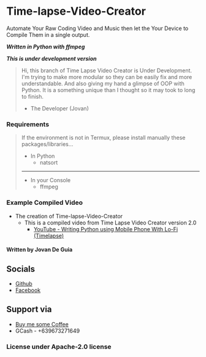 # Time-lapse-Video-Creator

Automate Your Raw Coding Video and Music then let the Your Device to Compile Them in a single output.

___Written in Python with ffmpeg___

___This is under development version___


> Hi, this branch of Time Lapse Video Creator is Under Development.
> I'm trying to make more modular so they can be easily fix and more understandable.
> And also giving my hand a glimpse of OOP with Python.
> It is a something unique than I thought so it may took to long to finish.
> - The Developer (Jovan)


### Requirements

> If the environment is not in Termux, please install manually these packages/libraries...
>
> - In Python
>   - natsort
>
> ----
>
> - In your Console
>   - ffmpeg

### Example Compiled Video

- The creation of Time-lapse-Video-Creator
  - This is a compiled video from Time Lapse Video Creator version 2.0
    - [YouTube - Writing Python using Mobile Phone With Lo-Fi (Timelapse)](https://youtu.be/UhjoBfyIFiE)

#### Written by Jovan De Guia

## Socials

- [Github](https://github.com/jxmked)
- [Facebook](https://www.facebook.com/deguia25)

## Support via

- [Buy me some Coffee](https://www.buymeacoffee.com/jxmked)
- GCash - +639673271649

### License under Apache-2.0 license
